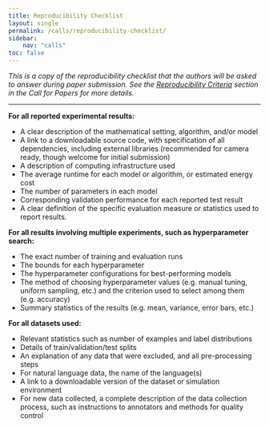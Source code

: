 ```yaml
---
title: Reproducibility Checklist
layout: single
permalink: /calls/reproducibility-checklist/
sidebar:
    nav: "calls"
toc: false
---
```


_This is a copy of the reproducibility checklist that the authors will be asked to answer during paper submission. See the [Reproducibility Criteria](/calls/papers/#reproducibility-criteria) section in the Call for Papers for more details._

---

**For all reported experimental results:**
* A clear description of the mathematical setting, algorithm, and/or model
* A link to a downloadable source code, with specification of all dependencies, including
external libraries (recommended for camera ready, though welcome for initial submission)
* A description of computing infrastructure used
* The average runtime for each model or algorithm, or estimated energy cost
* The number of parameters in each model
* Corresponding validation performance for each reported test result
* A clear definition of the specific evaluation measure or statistics used to report results.

**For all results involving multiple experiments, such as hyperparameter search:**
* The exact number of training and evaluation runs
* The bounds for each hyperparameter
* The hyperparameter configurations for best-performing models
* The method of choosing hyperparameter values (e.g. manual tuning, uniform sampling, etc.)
and the criterion used to select among them (e.g. accuracy)
* Summary statistics of the results (e.g. mean, variance, error bars, etc.)

**For all datasets used:**
* Relevant statistics such as number of examples and label distributions
* Details of train/validation/test splits
* An explanation of any data that were excluded, and all pre-processing steps
* For natural language data, the name of the language(s)
* A link to a downloadable version of the dataset or simulation environment
* For new data collected, a complete description of the data collection process, such as
instructions to annotators and methods for quality control
